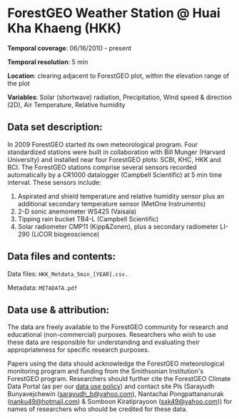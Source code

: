 # ForestGEO Weather Station @ Huai Kha Khaeng (HKK)

**Temporal coverage**: 06/16/2010 - present 

**Temporal resolution**: 5 min

**Location**: clearing adjacent to ForestGEO plot, within the elevation range of the plot

**Variables**: Solar (shortwave) radiation, Precipitation, Wind speed & direction (2D), Air Temperature, Relative humidity 

## Data set description:
In 2009 ForestGEO started its own meteorological program. Four standardized stations were built in collaboration with Bill Munger (Harvard University) and installed near four ForestGEO plots: SCBI, KHC, HKK and BCI. The ForestGEO stations comprise several sensors recorded automatically by a CR1000 datalogger (Campbell Scientific) at 5 min time interval. These sensors include:
1)	Aspirated and shield temperature and relative humidity sensor plus an additional secondary temperature sensor (MetOne Instruments)
2)	 2-D sonic anemometer WS425 (Vaisala)
3)	Tipping rain bucket TB4-L (Campbell Scientific)
4)	Solar radiometer CMP11 (Kipp&Zonen), plus a secondary radiometer LI-290 (LiCOR biogeoscience)

## Data files and contents:
Data files: `HKK_Metdata_5min_[YEAR].csv.`

Metadata: `METADATA.pdf`

## Data use & attribution:

The data are freely available to the ForestGEO community for research and educational (non-commercial) purposes.  Researchers who wish to use these data are responsible for understanding and evaluating their appropriateness for specific research purposes.  

Papers using the data should acknowledge the ForestGEO meteorological monitoring program and funding from the Smithsonian Institution's ForestGEO program. Researchers should further cite the ForestGEO Climate Data Portal (as per our [data use policy](https://github.com/forestgeo/Climate/blob/master/README.md#data-use-policy)) and contact site PIs (Sarayudh Bunyavejchewin (sarayudh_b@yahoo.com), Nantachai Pongpattananurak (nanku49@hotmail.com) & Somboon Kiratiprayoon (sxk49@yahoo.com)) for names of researchers who should be credited for these data.
